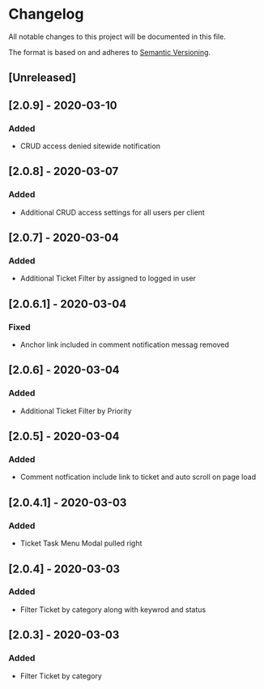 # Changelog

All notable changes to this project will be documented in this file.

The format is based on and adheres to [Semantic Versioning](https://semver.org/spec/v2.0.0.html).

##  [Unreleased]

##  [2.0.9] - 2020-03-10
### Added
- CRUD access denied sitewide notification

##  [2.0.8] - 2020-03-07
### Added
- Additional CRUD access settings for all users per client

##  [2.0.7] - 2020-03-04

### Added
- Additional Ticket Filter by assigned to logged in user

##  [2.0.6.1] - 2020-03-04
### Fixed
-	Anchor link included  in comment notification messag removed

##  [2.0.6] - 2020-03-04

### Added
- Additional Ticket Filter by  Priority

##  [2.0.5] - 2020-03-04

### Added
- Comment notfication include link to ticket and auto scroll on page load

##  [2.0.4.1] - 2020-03-03

### Added
- Ticket Task Menu Modal pulled right

##  [2.0.4] - 2020-03-03

### Added
-   Filter Ticket by category along with keywrod and status

## [2.0.3]  -   2020-03-03
###  Added
-   Filter Ticket by category


